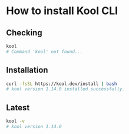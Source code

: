 # How to install Kool CLI

## Checking

```bash
kool
# Command 'kool' not found...
```

## Installation

```bash
curl -fsSL https://kool.dev/install | bash
# kool version 1.14.0 installed successfully.
```

## Latest

```bash
kool -v
# kool version 1.14.0
```